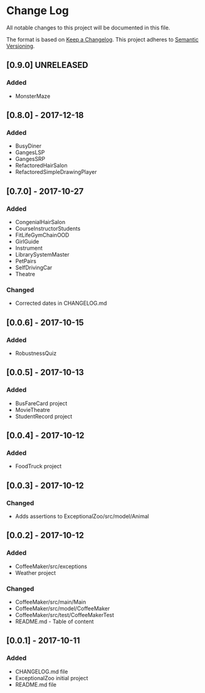 # Change Log
All notable changes to this project will be documented in this file.

The format is based on [Keep a Changelog](http://keepachangelog.com/).
This project adheres to [Semantic Versioning](http://semver.org/).

## [0.9.0] UNRELEASED
### Added
- MonsterMaze

## [0.8.0] - 2017-12-18
### Added
- BusyDiner
- GangesLSP
- GangesSRP
- RefactoredHairSalon
- RefactoredSimpleDrawingPlayer

## [0.7.0] - 2017-10-27
### Added
- CongenialHairSalon
- CourseInstructorStudents
- FitLifeGymChainOOD
- GirlGuide
- Instrument
- LibrarySystemMaster
- PetPairs
- SelfDrivingCar
- Theatre

### Changed
- Corrected dates in CHANGELOG.md

## [0.0.6] - 2017-10-15
### Added
- RobustnessQuiz

## [0.0.5] - 2017-10-13
### Added
- BusFareCard project
- MovieTheatre
- StudentRecord project

## [0.0.4] - 2017-10-12
### Added
- FoodTruck project

## [0.0.3] - 2017-10-12
### Changed
- Adds assertions to ExceptionalZoo/src/model/Animal

## [0.0.2] - 2017-10-12
### Added
- CoffeeMaker/src/exceptions
- Weather project

### Changed
- CoffeeMaker/src/main/Main
- CoffeeMaker/src/model/CoffeeMaker
- CoffeeMaker/src/test/CoffeeMakerTest
- README.md - Table of content

## [0.0.1] - 2017-10-11
### Added
- CHANGELOG.md file
- ExceptionalZoo initial project
- README.md file
